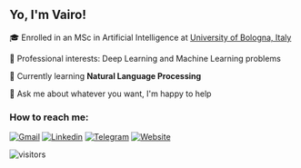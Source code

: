 ## Yo, I'm Vairo!

🎓 Enrolled in an MSc in Artificial Intelligence at [University of Bologna, Italy](https://corsi.unibo.it/2cycle/artificial-intelligence/index.html)

🔭 Professional interests: Deep Learning and Machine Learning problems

🌱 Currently learning **Natural Language Processing**

💬 Ask me about whatever you want, I'm happy to help

### How to reach me:

[![Gmail](https://img.shields.io/badge/Gmail-EA4335?&style=for-the-badge&logo=Gmail&logoColor=white)](mailto:vairo.dp@gmail.com)
[![Linkedin](https://img.shields.io/badge/Linkedin-0A66C2?style=for-the-badge&logo=LinkedIn&logoColor=white)](https://www.linkedin.com/in/vairo-di-pasquale//)
[![Telegram](https://img.shields.io/badge/Telegram-26A5E4?style=for-the-badge&logo=Telegram&logoColor=white)](https://t.me/Vairodp)
[![Website](https://img.shields.io/badge/website-000000?style=for-the-badge&logo=About.me&logoColor=white)](https://www.vairodp.com)

![visitors](https://visitor-badge.glitch.me/badge?page_id=https://github.com/vairodp/vairodp)
